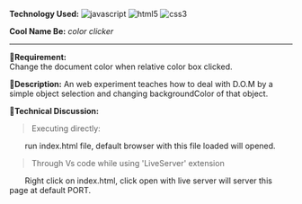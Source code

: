 **Technology Used:** ![javascript](https://res.cloudinary.com/djmev9ppr/image/upload/v1705071655/icons/js.png) ![html5](https://res.cloudinary.com/djmev9ppr/image/upload/v1705071655/icons/html5.png) ![css3](https://res.cloudinary.com/djmev9ppr/image/upload/v1705071655/icons/css3.png)

**Cool Name Be:** *color clicker*

---
📝**Requirement:**  
Change the document color when relative color box clicked.

📒**Description:**
An web experiment teaches how to deal with D.O.M by a simple object selection and changing backgroundColor of that object.

🤖**Technical Discussion:**
>Executing directly:

$~~~~~~$ run index.html file, default browser with this file loaded will opened.

> Through Vs code while using 'LiveServer' extension

$~~~~~~$ Right click on index.html, click open with live server will server this page at default PORT.
